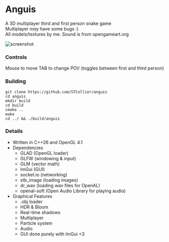 # Anguis

A 3D multiplayer third and first person snake game <br>
Multiplayer *may* have some bugs :) <br>
All models/textures by me. Sound is from opengameart.org <br>

![screenshot](screenshot.png)
<br>

### Controls
Mouse to move
TAB to change POV (toggles between first and third person)

### Building
```
git clone https://github.com/STCollier/anguis
cd anguis
mkdir build
cd build
cmake ..
make
cd ../ && ./build/anguis
```

### Details
- Written in C++26 and OpenGL 4.1
- Dependencies
    - GLAD (OpenGL loader)
    - GLFW (windowing & input)
    - GLM  (vector math)
    - ImGui (GUI)
    - socket.io (networking)
    - stb_image (loading images)
    - dr_wav (loading wav files for OpenAL)
    - openal-soft (Open Audio Library for playing audio)
- Graphical Features
    - .obj loader
    - HDR & Bloom
    - Real-time shadows
    - Multiplayer
    - Particle system
    - Audio
    - GUI done purely with ImGui <3